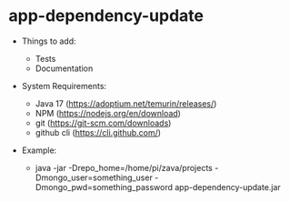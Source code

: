 # app-dependency-update

* Things to add:
  * Tests
  * Documentation

* System Requirements:
  * Java 17 (https://adoptium.net/temurin/releases/)
  * NPM (https://nodejs.org/en/download)
  * git (https://git-scm.com/downloads)
  * github cli (https://cli.github.com/)
* Example:
    * java -jar -Drepo_home=/home/pi/zava/projects -Dmongo_user=something_user -Dmongo_pwd=something_password app-dependency-update.jar
